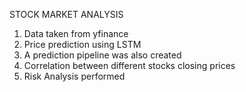 STOCK MARKET ANALYSIS

1.  Data taken from yfinance
2.  Price prediction using LSTM
3.  A prediction pipeline was also created
4.  Correlation between different stocks closing prices
5.  Risk Analysis performed
